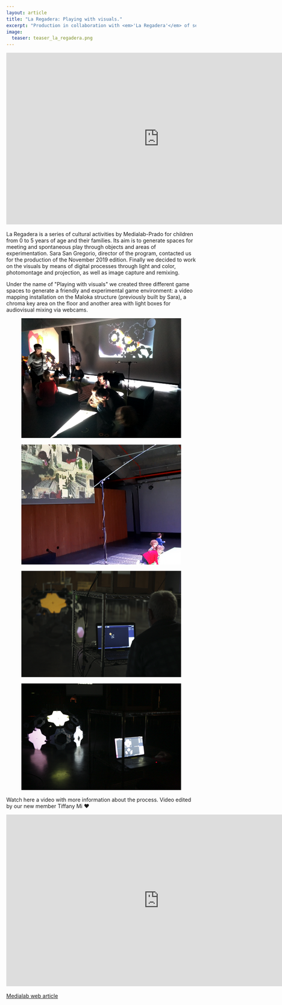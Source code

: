 ```yaml
---
layout: article
title: "La Regadera: Playing with visuals."
excerpt: "Production in collaboration with <em>'La Regadera'</em> of several interactive visual installations for children up to 5 years old."
image:
  teaser: teaser_la_regadera.png
---
```

<iframe width="810" height="456" src="https://www.youtube.com/embed/9Vdyup93JAU" frameborder="0" allowfullscreen></iframe>

<p>La Regadera is a series of cultural activities by Medialab-Prado for children from 0 to 5 years of age and their families. Its aim is to generate spaces for meeting and spontaneous play through objects and areas of experimentation. Sara San Gregorio, director of the program, contacted us for the production of the November 2019 edition. Finally we decided to work on the visuals by means of digital processes through light and color, photomontage and projection, as well as image capture and remixing.
</p>
<p>
Under the name of "Playing with visuals" we created three different game spaces to generate a friendly and experimental game environment: a video mapping installation on the Maloka structure (previously built by Sara), a chroma key area on the floor and another area with light boxes for audiovisual mixing via webcams.
</p>

<figure class="one">
    <img src="/images/la_regadera_nov_2019-01.png">
</figure>
<figure class="one">
    <img src="/images/la_regadera_nov_2019-02.png">
</figure>
<figure class="one">
    <img src="/images/la_regadera_nov_2019-03.png">
</figure>
<figure class="one">
    <img src="/images/la_regadera_nov_2019-04.png">
</figure>

Watch here a video with more information about the process. Video edited by our new member Tiffany Mi ❤️
<iframe width="810" height="456" src="https://peertube.social/videos/embed/32420459-8531-4bb7-8e47-a56677372e41?warningTitle=0" frameborder="0" allowfullscreen></iframe>

[Medialab web article](https://www.medialab-prado.es/actividades/jugar-con-visuales)

